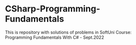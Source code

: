 # CSharp-Programming-Fundamentals
This is repository with solutions of problems in SoftUni Course: Programming Fundamentals With C# - Sept.2022
